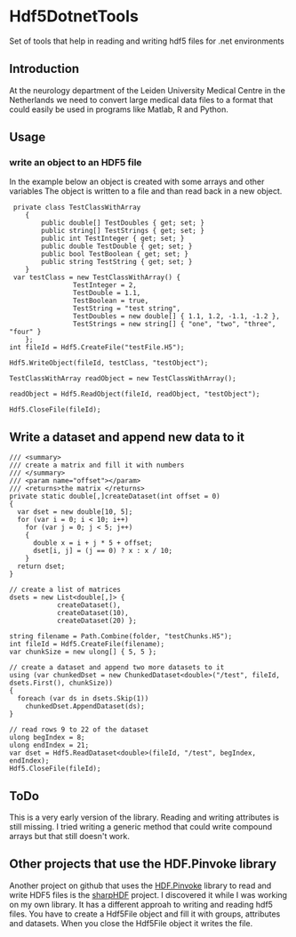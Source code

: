 # Hdf5DotnetTools
Set of tools that help in reading and writing hdf5 files for .net environments

## Introduction
At the neurology department of the Leiden University Medical Centre in the Netherlands we need to convert large medical data files to a format that could easily be used in programs like Matlab, R and Python.

## Usage

### write an object to an HDF5 file
In the example below an object is created with some arrays and other variables
The object is written to a file and than read back in a new object.

	 private class TestClassWithArray
		{
			public double[] TestDoubles { get; set; }
			public string[] TestStrings { get; set; }
			public int TestInteger { get; set; }
			public double TestDouble { get; set; }
			public bool TestBoolean { get; set; }
			public string TestString { get; set; }
		}
	 var testClass = new TestClassWithArray() {
					TestInteger = 2,
					TestDouble = 1.1,
					TestBoolean = true,
					TestString = "test string",
					TestDoubles = new double[] { 1.1, 1.2, -1.1, -1.2 },
					TestStrings = new string[] { "one", "two", "three", "four" }
		};
	int fileId = Hdf5.CreateFile("testFile.H5");

	Hdf5.WriteObject(fileId, testClass, "testObject");

	TestClassWithArray readObject = new TestClassWithArray();

	readObject = Hdf5.ReadObject(fileId, readObject, "testObject");

	Hdf5.CloseFile(fileId);

## Write a dataset and append new data to it

	/// <summary>
	/// create a matrix and fill it with numbers
	/// </summary>
	/// <param name="offset"></param>
	/// <returns>the matrix </returns>
	private static double[,]createDataset(int offset = 0)
	{
	  var dset = new double[10, 5];
	  for (var i = 0; i < 10; i++)
		for (var j = 0; j < 5; j++)
		{
		  double x = i + j * 5 + offset;
		  dset[i, j] = (j == 0) ? x : x / 10;
		}
	  return dset;
	}
	
	// create a list of matrices
	dsets = new List<double[,]> {
				createDataset(),
				createDataset(10),
				createDataset(20) };
	
	string filename = Path.Combine(folder, "testChunks.H5");
	int fileId = Hdf5.CreateFile(filename);    
	var chunkSize = new ulong[] { 5, 5 };
	
	// create a dataset and append two more datasets to it
	using (var chunkedDset = new ChunkedDataset<double>("/test", fileId, dsets.First(), chunkSize))
	{
      foreach (var ds in dsets.Skip(1))
	    chunkedDset.AppendDataset(ds);
	}
	
	// read rows 9 to 22 of the dataset
	ulong begIndex = 8;
	ulong endIndex = 21;
	var dset = Hdf5.ReadDataset<double>(fileId, "/test", begIndex, endIndex);
	Hdf5.CloseFile(fileId);
	
## ToDo
This is a very early version of the library. Reading and writing attributes is still missing. I tried writing a generic method that could write compound arrays but that still doesn't work.

## Other projects that use the HDF.Pinvoke library
Another project on github that uses the [HDF.Pinvoke](https://github.com/HDFGroup/HDF.PInvoke) library to read and write HDF5 files is the [sharpHDF](https://github.com/sharpHDF/sharpHDF) project. I discovered it while I was working on my own library. It has a different approah to writing and reading hdf5 files. You have to create a Hdf5File object and fill it with groups, attributes and datasets. When you close the Hdf5File object it writes the file.
